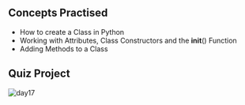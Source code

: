 ## Concepts Practised
- How to create a Class in Python
- Working with Attributes, Class Constructors and the __init__() Function
- Adding Methods to a Class
## Quiz Project
![day17](https://user-images.githubusercontent.com/98851253/154717147-b988f5f3-e66f-4133-8a60-c50e6c18ddec.gif)